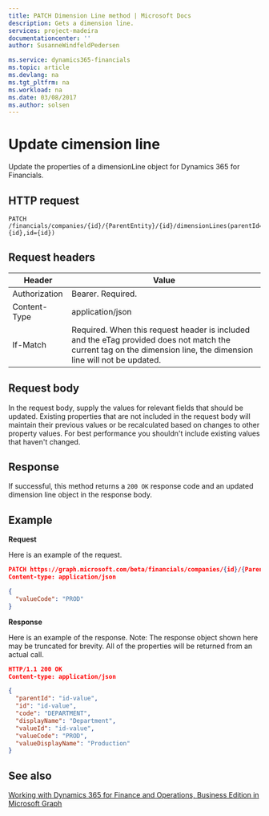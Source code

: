 ```yaml
---
title: PATCH Dimension Line method | Microsoft Docs
description: Gets a dimension line.
services: project-madeira
documentationcenter: ''
author: SusanneWindfeldPedersen

ms.service: dynamics365-financials
ms.topic: article
ms.devlang: na
ms.tgt_pltfrm: na
ms.workload: na
ms.date: 03/08/2017
ms.author: solsen
---
```


# Update cimension line
Update the properties of a dimensionLine object for Dynamics 365 for Financials.

## HTTP request

```
PATCH /financials/companies/{id}/{ParentEntity}/{id}/dimensionLines(parentId={id},id={id})
```

## Request headers
|Header|Value|
|------|-----|
|Authorization |Bearer. Required.|
|Content-Type  |application/json|
|If-Match      |Required. When this request header is included and the eTag provided does not match the current tag on the dimension line, the dimension line will not be updated. |

## Request body
In the request body, supply the values for relevant fields that should be updated. Existing properties that are not included in the request body will maintain their previous values or be recalculated based on changes to other property values. For best performance you shouldn't include existing values that haven't changed.

## Response
If successful, this method returns a ```200 OK``` response code and an updated dimension line object in the response body.

## Example

**Request**

Here is an example of the request.
```json
PATCH https://graph.microsoft.com/beta/financials/companies/{id}/{ParentEntity}/{id}/dimensionLines(parentId={id},id={id})
Content-type: application/json

{
  "valueCode": "PROD"
}
```

**Response**

Here is an example of the response. Note: The response object shown here may be truncated for brevity. All of the properties will be returned from an actual call.

```json
HTTP/1.1 200 OK
Content-type: application/json

{
  "parentId": "id-value",
  "id": "id-value",
  "code": "DEPARTMENT",
  "displayName": "Department",
  "valueId": "id-value",
  "valueCode": "PROD",
  "valueDisplayName": "Production"
}
```

## See also
[Working with Dynamics 365 for Finance and Operations, Business Edition in Microsoft Graph](dynamics_overview.md)  
